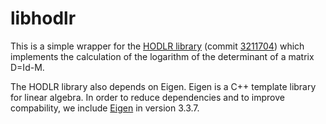 # libhodlr

This is a simple wrapper for the [HODLR
library](https://github.com/sivaramambikasaran/HODLR) (commit
[3211704](https://github.com/sivaramambikasaran/HODLR/commit/321170475c8df8a21fa43bfec7b567962a0a621b))
which implements the calculation of the logarithm of the determinant of a
matrix D=Id-M.

The HODLR library also depends on Eigen. Eigen is a C++ template library for
linear algebra. In order to reduce dependencies and to improve compability, we
include [Eigen](https://eigen.tuxfamily.org) in version 3.3.7.
